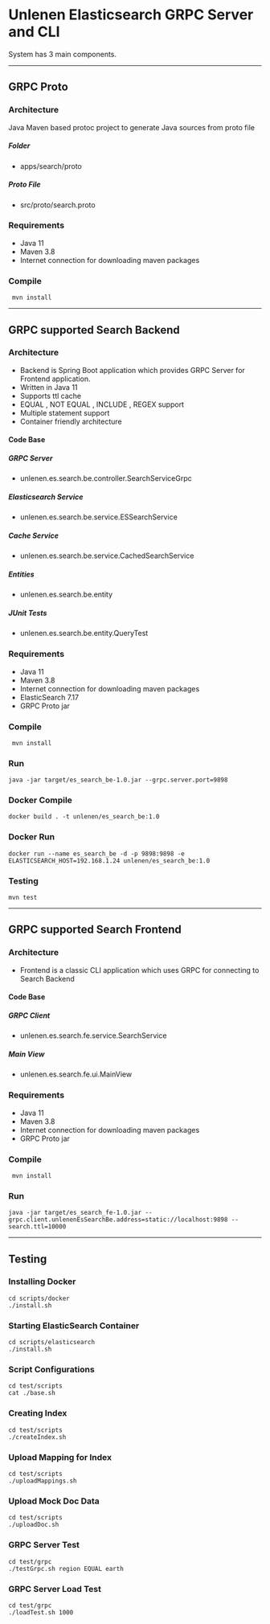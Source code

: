 # Unlenen Elasticsearch GRPC Server and CLI

System has 3 main components. 
___

## GRPC Proto

### Architecture

Java Maven based protoc project to generate Java sources from 
proto file

##### Folder
- apps/search/proto

##### Proto File
- src/proto/search.proto

### Requirements
- Java 11
- Maven 3.8
- Internet connection for downloading maven packages

### Compile
```
 mvn install
```
___ 

## GRPC supported Search Backend

### Architecture
- Backend is Spring Boot application which provides GRPC Server for Frontend application.
- Written in Java 11
- Supports ttl cache
- EQUAL , NOT EQUAL , INCLUDE , REGEX support
- Multiple statement support
- Container friendly architecture

#### Code Base
##### GRPC Server
- unlenen.es.search.be.controller.SearchServiceGrpc
##### Elasticsearch Service 
- unlenen.es.search.be.service.ESSearchService
##### Cache Service
- unlenen.es.search.be.service.CachedSearchService
##### Entities
- unlenen.es.search.be.entity
##### JUnit Tests
- unlenen.es.search.be.entity.QueryTest

### Requirements
- Java 11
- Maven 3.8
- Internet connection for downloading maven packages
- ElasticSearch 7.17
- GRPC Proto jar

### Compile
```
 mvn install
```
### Run
```
java -jar target/es_search_be-1.0.jar --grpc.server.port=9898
```
### Docker Compile
```
docker build . -t unlenen/es_search_be:1.0
```

### Docker Run
```
docker run --name es_search_be -d -p 9898:9898 -e ELASTICSEARCH_HOST=192.168.1.24 unlenen/es_search_be:1.0
```

### Testing
```
mvn test
```

___

## GRPC supported Search Frontend

### Architecture
- Frontend is a classic CLI application which uses GRPC for connecting to Search Backend

#### Code Base
##### GRPC Client
- unlenen.es.search.fe.service.SearchService
##### Main View
- unlenen.es.search.fe.ui.MainView

### Requirements
- Java 11
- Maven 3.8
- Internet connection for downloading maven packages
- GRPC Proto jar

### Compile
```
 mvn install
```

### Run
```
java -jar target/es_search_fe-1.0.jar --grpc.client.unlenenEsSearchBe.address=static://localhost:9898 --search.ttl=10000
```
___

## Testing

### Installing Docker
```
cd scripts/docker
./install.sh
```

### Starting ElasticSearch Container
```
cd scripts/elasticsearch
./install.sh
```

### Script Configurations
```
cd test/scripts
cat ./base.sh
```

### Creating Index
```
cd test/scripts
./createIndex.sh
```

### Upload Mapping for Index
```
cd test/scripts
./uploadMappings.sh
```

### Upload Mock Doc Data
```
cd test/scripts
./uploadDoc.sh
```

### GRPC Server Test
```
cd test/grpc
./testGrpc.sh region EQUAL earth
```

### GRPC Server Load Test
```
cd test/grpc
./loadTest.sh 1000
```
